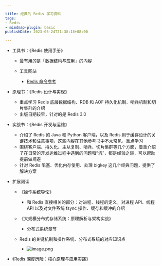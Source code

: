 ```yaml
---

title: 经典的 Redis 学习资料
tags:
- Redis
- mindmap-plugin: basic
publishDate: 2023-05-24T21:38:18+08:00

---
```


- 工具书：《Redis 使用手册》

  - 最有用的是「数据结构与应用」的内容
  - 工具网站

    - [Redis 命令参考](https://redis.io/commands/)

- 原理书：《Redis 设计与实现》

  - 重点学习 Redis 底层数据结构、RDB 和 AOF 持久化机制、哨兵机制和切片集群的介绍
  - 出版日期较早，针对的是 Redis 3.0

- 实战书：《Redis 开发与运维》

  - 介绍了 Redis 的 Java 和 Python 客户端，以及 Redis 用于缓存设计的关键技术和注意事项，这些内容在其他参考书中不太常见，重点学习
  - 围绕客户端、持久化、主从复制、哨兵、切片集群等几个方面，着重介绍了在日常的开发运维过程中遇到的问题和“坑”，都是经验之谈，可以帮助提前做规避
  - 针对 Redis 阻塞、优化内存使用、处理 bigkey 这几个经典问题，提供了解决方案

- 扩展阅读

  - 《操作系统导论》

    - 和 Redis 直接相关的部分：对进程、线程的定义，对进程 API、线程 API 以及对文件系统 fsync 操作、缓存和缓冲的介绍

  - 《大规模分布式存储系统：原理解析与架构实战》

    - 分布式系统章节

  - Redis 的关键机制和操作系统、分布式系统的对应知识点
    - ![image.png](https://cdn.jsdelivr.net/gh/11ze/static/images/redis-42-1.png)


- 《Redis 深度历险：核心原理与应用实践》
